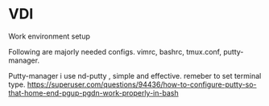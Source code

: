 # VDI
Work environment setup

Following are majorly needed configs.
vimrc,
bashrc,
tmux.conf,
putty-manager.

Putty-manager i use nd-putty , simple and effective. remeber to set terminal type.
https://superuser.com/questions/94436/how-to-configure-putty-so-that-home-end-pgup-pgdn-work-properly-in-bash
